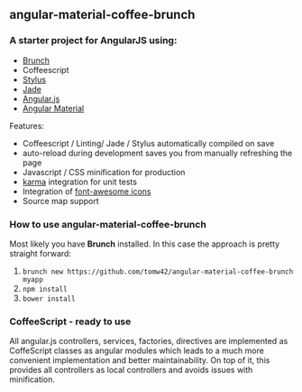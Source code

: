 ## angular-material-coffee-brunch
### A starter project for AngularJS using:
* [Brunch](http://brunch.io)
* Coffeescript
* [Stylus](http://learnboost.github.io/stylus/)
* [Jade](http://jade-lang.com/)
* [Angular.js](http://angularjs.org/)
* [Angular Material](https://material.angularjs.org/)


Features:
* Coffeescript / Linting/ Jade / Stylus automatically compiled on save
* auto-reload during development saves you from manually refreshing the page
* Javascript / CSS minification for production
* [karma](https://github.com/karma-runner/karma) integration for
  unit tests
* Integration of [font-awesome icons](http://fontawesome.io/)
* Source map support

### How to use angular-material-coffee-brunch

Most likely you have **Brunch** installed. In this case the approach is pretty straight forward:

1. `brunch new https://github.com/tomw42/angular-material-coffee-brunch  myapp`
2. `npm install`
3. `bower install`

### CoffeeScript - ready to use

All angular.js controllers, services, factories, directives are implemented as CoffeScript classes as angular modules which leads to a much more convenient implementation and better maintainability. On top of it, this provides all controllers as local controllers and avoids issues with minification.





